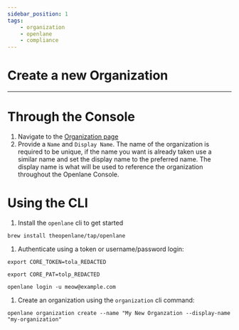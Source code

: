 ```yaml
---
sidebar_position: 1
tags: 
    - organization
    - openlane
    - compliance
---
```


# Create a new Organization

---

# Through the Console

1. Navigate to the [Organization page](https://console.theopenlane.io/organization)
2. Provide a `Name` and `Display Name`. The name of the organization is required to be unique, if the name you want is already taken use a similar name and set the display name to the preferred name. The display name is what will be used to reference the organization throughout the Openlane Console.

# Using the CLI

1. Install the `openlane` cli to get started

```shell shell
brew install theopenlane/tap/openlane
```

1. Authenticate using a token or username/password login:

```shell shell
export CORE_TOKEN=tola_REDACTED
```

```shell shell
export CORE_PAT=tolp_REDACTED
```

```shell shell
openlane login -u meow@example.com 
```

1. Create an organization using the `organization` cli command:

```shell
openlane organization create --name "My New Organzation --display-name "my-organization"
```